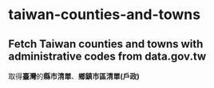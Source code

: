 # taiwan-counties-and-towns
Fetch Taiwan counties and towns with administrative codes from data.gov.tw
---
取得**臺灣**的**縣市清單**、**鄉鎮市區清單(戶政)**